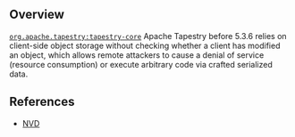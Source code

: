 ## Overview
[`org.apache.tapestry:tapestry-core`](http://search.maven.org/#search%7Cga%7C1%7Ca%3A%22tapestry-core%22)
Apache Tapestry before 5.3.6 relies on client-side object storage without checking whether a client has modified an object, which allows remote attackers to cause a denial of service (resource consumption) or execute arbitrary code via crafted serialized data.

## References
- [NVD](https://web.nvd.nist.gov/view/vuln/detail?vulnId=CVE-2014-1972)